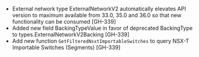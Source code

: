 * External network type ExternalNetworkV2 automatically elevates API version to maximum available from 33.0, 35.0 and
  36.0 so that new functionality can be consumed [GH-339]
* Added new field BackingTypeValue in favor of deprecated BackingType to types.ExternalNetworkV2Backing [GH-339]
* Add new function `GetFilteredNsxtImportableSwitches` to query NSX-T Importable Switches (Segments) [GH-339] 
